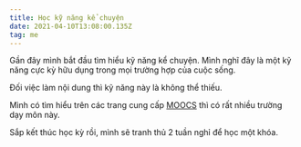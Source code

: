 ```yaml
---
title: Học kỹ năng kể chuyện
date: 2021-04-10T13:08:00.135Z
tag: me
---
```

Gần đây mình bắt đầu tìm hiểu kỹ năng kể chuyện. Mình nghĩ đây là một kỹ năng cực kỳ hữu dụng trong mọi trường hợp của cuộc sống.

Đối việc làm nội dung thì kỹ năng này là không thể thiếu.

Mình có tìm hiểu trên các trang cung cấp [MOOCS](https://www.classcentral.com/search?q=storytelling) thì có rất nhiều trường dạy môn này.

Sắp kết thúc học kỳ rồi, mình sẽ tranh thủ 2 tuần nghỉ để học một khóa.